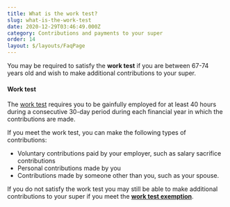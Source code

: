 ```yaml
---
title: What is the work test?
slug: what-is-the-work-test
date: 2020-12-29T03:46:49.000Z
category: Contributions and payments to your super
order: 14
layout: $/layouts/FaqPage
---
```


You may be required to satisfy the **work test** if you are between 67-74 years old and wish to make additional contributions to your super. 

#### Work test

The [work test](https://www.ato.gov.au/Definitions/?anchor=WorkTest#WorkTest) requires you to be gainfully employed for at least 40 hours during a consecutive 30-day period during each financial year in which the contributions are made.

If you meet the work test, you can make the following types of contributions:

- Voluntary contributions paid by your employer, such as salary sacrifice contributions
- Personal contributions made by you
- Contributions made by someone other than you, such as your spouse.

If you do not satisfy the work test you may still be able to make additional contributions to your super if you meet the [**work test exemption**](https://futuresuper.groovehq.com/help/what-is-the-work-test-exemption).

